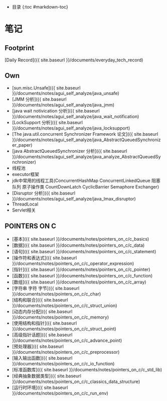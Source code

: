 - 目录
{:toc #markdown-toc}	

# 笔记

## Footprint
[Daily Record]({{ site.baseurl }}/documents/everyday_tech_record)

## Own
- [sun.misc.Unsafe]({{ site.baseurl }}/documents/notes/agui_self_analyze/java_unsafe)
- [JMM 分析]({{ site.baseurl }}/documents/notes/agui_self_analyze/java_jmm)
- [java wait notivication 分析]({{ site.baseurl }}/documents/notes/agui_self_analyze/java_wait_notification) 
- [LockSupport 分析]({{ site.baseurl }}/documents/notes/agui_self_analyze/java_locksupport)
- [The java.util.concurrent Synchronizer Framework 论文]({{ site.baseurl }}/documents/notes/agui_self_analyze/java_AbstractQueuedSynchronizer_paper)
- [java AbstractQueuedSynchronizer 分析]({{ site.baseurl }}/documents/notes/agui_self_analyze/java_analyze_AbstractQueuedSynchronizer)
- 线程池
- executor框架
- jdk中常用的线程工具(ConcurrentHashMap ConcurrentLinkedQueue 阻塞队列 原子操作类 CountDownLatch CyclicBarrier Semaphore Exchanger)
- [Disruptor 分析]({{ site.baseurl }}/documents/notes/agui_self_analyze/java_lmax_disruptor)
- ThreadLocal
- Servlet相关





## POINTERS ON C
- [基本]({{ site.baseurl }}/documents/notes/pointers_on_c/c_basics)
- [数据]({{ site.baseurl }}/documents/notes/pointers_on_c/c_data)
- [语句]({{ site.baseurl }}/documents/notes/pointers_on_c/c_statement)
- [操作符和表达式]({{ site.baseurl }}/documents/notes/pointers_on_c/c_operator_expression)
- [指针]({{ site.baseurl }}/documents/notes/pointers_on_c/c_pointer)
- [函数]({{ site.baseurl }}/documents/notes/pointers_on_c/c_function)
- [数组]({{ site.baseurl }}/documents/notes/pointers_on_c/c_array)
- [字符串 字符 字节]({{ site.baseurl }}/documents/notes/pointers_on_c/c_char)
- [结构和联合]({{ site.baseurl }}/documents/notes/pointers_on_c/c_struct_union)
- [动态内存分配]({{ site.baseurl }}/documents/notes/pointers_on_c/c_memory)
- [使用结构和指针]({{ site.baseurl }}/documents/notes/pointers_on_c/c_struct_point)
- [高级指针话题]({{ site.baseurl }}/documents/notes/pointers_on_c/c_advance_point)
- [预处理器]({{ site.baseurl }}/documents/notes/pointers_on_c/c_preprocessor)
- [输入输出函数]({{ site.baseurl }}/documents/notes/pointers_on_c/c_io_function)
- [标准函数库]({{ site.baseurl }}/documents/notes/pointers_on_c/c_std_lib)
- [经典抽象数据类型]({{ site.baseurl }}/documents/notes/pointers_on_c/c_classics_data_structure)
- [运行时环境]({{ site.baseurl }}/documents/notes/pointers_on_c/c_run_env)






